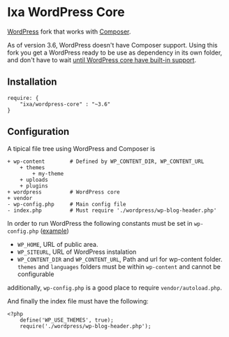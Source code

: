 # Ixa WordPress Core

[WordPress] fork that works with [Composer].

[Composer]: http://getcomposer.org/
[WordPress]: http://wordpress.org/

As of version 3.6, WordPress doesn't have Composer support. Using this fork you get a WordPress ready to be use as dependency in its own folder, and don't have to wait [until WordPress core have built-in support][ticket].

[ticket]: http://core.trac.wordpress.org/attachment/ticket/23912/composer.3.patch

## Installation

	require: {
		"ixa/wordpress-core" : "~3.6"
	}


## Configuration

A tipical file tree using WordPress and Composer is

	+ wp-content 		# Defined by WP_CONTENT_DIR, WP_CONTENT_URL
	  	+ themes		
	  	  	+ my-theme
	  	+ uploads 		
	  	+ plugins		
	+ wordpress 		# WordPress core
	+ vendor 			
	- wp-config.php 	# Main config file
	- index.php			# Must require './wordpress/wp-blog-header.php'



In order to run WordPress the following constants must be set in `wp-config.php` ([example][wp-config])

- `WP_HOME`, URL of public area.
- `WP_SITEURL`, URL of WordPress instalation
- `WP_CONTENT_DIR` and `WP_CONTENT_URL`, Path and url for wp-content folder. `themes` and `languages` folders must be within `wp-content` and cannot be configurable

[wp-config]: https://github.com/cesarhdz/ixa-wordpress-core/blob/master/example/wp-config.php

additionally, `wp-config.php` is a good place to require `vendor/autoload.php`.

And finally the index file must have the following:

	<?php
		define('WP_USE_THEMES', true);
		require('./wordpress/wp-blog-header.php');



